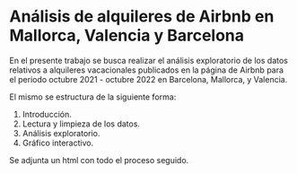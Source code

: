 # Análisis de alquileres de Airbnb en Mallorca, Valencia y Barcelona

En el presente trabajo se busca realizar el análisis exploratorio de los datos relativos a alquileres vacacionales publicados en la página de Airbnb para el periodo octubre 2021 - octubre 2022 en Barcelona, Mallorca, y Valencia.

El mismo se estructura de la siguiente forma:

1. Introducción.
2. Lectura y limpieza de los datos.
3. Análisis exploratorio.
4. Gráfico interactivo.

Se adjunta un html con todo el proceso seguido. 
